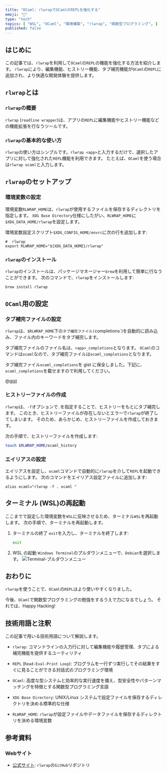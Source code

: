 ```yaml
---
title: "OCaml: rlwrapでOCamlのREPLを強化する"
emoji: "🐪"
type: "tech"
topics: [ "WSL", "OCaml", "環境構築", "rlwrap", "関数型プログラミング", ]
published: false
---
```


## はじめに

この記事では、`rlwrap`を利用して`OCaml`の`REPL`の機能を強化する方法を紹介します。
`rlwrap`により、編集機能、ヒストリー機能、タブ補完機能が`OCaml`の`REPL`に追加され、より快適な開発体験を提供します。

## `rlwrap`とは

### `rlwrap`の概要

`rlwrap` (`readline wrapper`)は、アプリの`REPL`に編集機能やヒストリー機能などの機能拡張を行なうツールです。

### `rlwrap`の基本的な使い方

`rlwrap`の使い方はシンプルです。`rlwrap <app>`と入力するだけで、選択したアプリに対して強化された`REPL`機能を利用できます。
たとえば、`OCaml`を使う場合は`rlwrap ocaml`と入力します。

## `rlwrap`のセットアップ

### 環境変数の設定

環境変数`RLWRAP_HOME`は、`rlwrap`が使用するファイルを保存するディレクトリを指定します。
`XDG Base Directory`仕様にしたがい、`RLWRAP_HOME`に`$XDG_DATA_HOME/rlwrap`を設定します。

環境変数設定スクリプト`$XDG_CONFIG_HOME/envrc`に次の行を追加します:

```bash: $XDG_CONFIG_HOME/envrc
#  rlwrap
export RLWRAP_HOME="${XDG_DATA_HOME}/rlwrap"

```

### `rlwrap`のインストール

`rlwrap`のインストールは、パッケージマネージャー`brew`を利用して簡単に行なうことができます。
次のコマンドで、`rlwrap`をインストールします:

```bash
brew install rlwrap

```

## `OCaml`用の設定

### タブ補完ファイルの設定

`rlwrap`は、`$RLWRAP_HOME`下の`タブ補完ファイル(`completions`)を自動的に読み込み、ファイル内のキーワードをタブ補完します。

タブ補完ファイルのファイル名は、`<app>_completions`となります。
`OCaml`のコマンドは`ocaml`なので、タブ補完ファイルは`ocaml_completions`となります。

タブ補完ファイル`ocaml_completions`を gist に保全しました。下記に、`ocaml_completions`を載せますので利用してください。

@[gist](https://gist.github.com/atsushifx/b72b101a4339223a2a8e9e8b779dae8e?file=ocaml_completions)

### ヒストリーファイルの作成

`rlwrap`は、`-f`オプションで`.`を指定することで、ヒストリーをもとにタブ補完します。
このとき、ヒストリーファイルが存在しないとエラーで`rlwrap`が終了してしまいます。
そのため、あらかじめ、ヒストリーファイルを作成しておきます。

次の手順で、ヒストリーファイルを作成します:

```bash
touch $RLWRAP_HOME/ocaml_history

```

### エイリアスの設定

エイリアスを設定し、`ocaml`コマンドで自動的に`rlwrap`を介して`REPL`を起動できるようにします。
次のコマンドをエイリアス設定ファイルに追加します:

```bash:$XDG_CONFIG_HOME/aliases
alias ocaml="rlwrap -f . ocaml "

```

## ターミナル (WSL)の再起動

ここまでで設定した環境変数を`WSL`に反映させるため、ターミナル`WSL`を再起動します。
次の手順で、ターミナルを再起動します。

1. ターミナルの終了
   `exit`を入力し、ターミナルを終了します:

   ```bash
   exit
   ```

2. WSL の起動
   `Windows Terminal`のプルダウンメニューで、`Debian`を選択します。
   ![Terminal-プルダウンメニュー](https://i.imgur.com/wAW3pvL.jpg)

## おわりに

`rlwrap`を使うことで、`OCaml`の`REPL`はより使いやすくなりました。

今後、`OCaml`で関数型プログラミングの勉強をするうえで力になるでしょう。
それでは、Happy Hacking!

## 技術用語と注釈

この記事で用いる技術用語について解説します。

- `rlwrap`:
  コマンドラインの入力行に対して編集機能や履歴管理、タブによる補完機能を提供するユーティリティ

- `REPL` (`Read-Eval-Print Loop`):
  プログラムを一行ずつ実行してその結果をすぐに見ることができる対話式のプログラミング環境

- `OCaml`:
  高度な型システムと効率的な実行速度を備え、型安全性やパターンマッチングを特徴とする関数型プログラミング言語

- `XDG Base Directory`:
  UNIX/Linux システムで設定ファイルを保存するディレクトリを決める標準的な仕様

- `RLWRAP_HOME`:
  `rlwrap`が設定ファイルやデータファイルを保存するディレクトリを決める環境変数

## 参考資料

### Webサイト

- [公式サイト](https://github.com/hanslub42/rlwrap):
  `rlwrap`の`GitHub`リポジトリ

